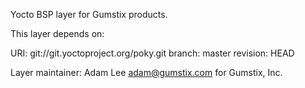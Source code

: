 Yocto BSP layer for Gumstix products. 

This layer depends on:

URI: git://git.yoctoproject.org/poky.git
branch: master
revision: HEAD

Layer maintainer: Adam Lee <adam@gumstix.com> for Gumstix, Inc.
